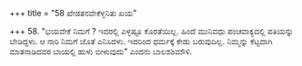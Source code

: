 +++
title = "58 ಖೇಡತನವೇಕೆಳ್ಳನಿತು ಖಯ"

+++
58. "ಭಯವೇಕೆ ನಿಮಗೆ ? ಇದರಲ್ಲಿ ಎಳ್ಳಷ್ಟೂ ಕೊರತೆಯಿಲ್ಲ. ಹಿಂದೆ ಮುನಿವಧು ಪಂಚವಾಕ್ಯದಲ್ಲಿ ಪತಿಯನ್ನು ಬೇಡಿದ್ದಳು. ಆ ನಾರಿ ನಿಮಗೆ ಜೊತೆ ಎನಿಸಿದಳು. ಇದರಿಂದ ಧರ್ಮಕ್ಕೆ ಕೇಡು ಬರುವುದಿಲ್ಲ. ನಿಮ್ಮನ್ನು ಕೆಟ್ಟದಾಗಿ ಮಾತನಾಡಿದವರ ಬಾಯಲ್ಲಿ ಹುಳು ಬೀಳುವುದು" ಎಂದನು ಬಾಲಶಶಿಮೌಳಿ.